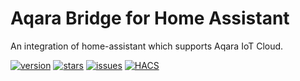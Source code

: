 # Aqara Bridge for Home Assistant
An integration of home-assistant which supports Aqara IoT Cloud.

[![version](https://img.shields.io/github/manifest-json/v/ha0y/xiaomi_miot_raw?filename=custom_components%2Fxiaomi_miot_raw%2Fmanifest.json)](https://github.com/ha0y/xiaomi_miot_raw/releases/latest) [![stars](https://img.shields.io/github/stars/ha0y/xiaomi_miot_raw)](https://github.com/ha0y/xiaomi_miot_raw/stargazers) [![issues](https://img.shields.io/github/issues/ha0y/xiaomi_miot_raw)](https://github.com/ha0y/xiaomi_miot_raw/issues) [![HACS](https://img.shields.io/badge/HACS-Default-orange.svg)](https://hacs.xyz)
